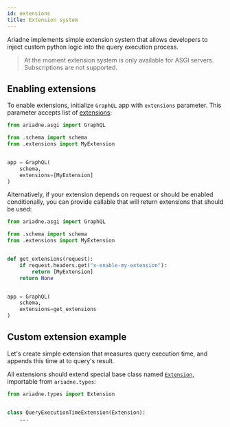 ```yaml
---
id: extensions
title: Extension system
---
```


Ariadne implements simple extension system that allows developers to inject custom python logic into the query execution process.

> At the moment extension system is only available for ASGI servers. Subscriptions are not supported.


## Enabling extensions

To enable extensions, initialize `GraphQL` app with `extensions` parameter. This parameter accepts list of [extensions](types-reference.md#extension):

```python
from ariadne.asgi import GraphQL

from .schema import schema
from .extensions import MyExtension


app = GraphQL(
    schema,
    extensions=[MyExtension]
)
```

Alternatively, if your extension depends on request or should be enabled conditionally, you can provide callable that will return extensions that should be used:

```python
from ariadne.asgi import GraphQL

from .schema import schema
from .extensions import MyExtension


def get_extensions(request):
    if request.headers.get("x-enable-my-extension"):
        return [MyExtension]
    return None


app = GraphQL(
    schema,
    extensions=get_extensions
)
```


## Custom extension example

Let's create simple extension that measures query execution time, and appends this time at to query's result.

All extensions should extend special base class named [`Extension`](types-reference.md#extension), importable from `ariadne.types`:

```python
from ariadne.types import Extension


class QueryExecutionTimeExtension(Extension):
    ...
```